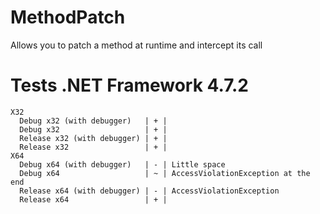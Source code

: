 # MethodPatch
Allows you to patch a method at runtime and intercept its call 

# Tests .NET Framework 4.7.2
```
X32
  Debug x32 (with debugger)   | + |
  Debug x32                   | + |
  Release x32 (with debugger) | + |
  Release x32                 | + |
X64
  Debug x64 (with debugger)   | - | Little space
  Debug x64                   | ~ | AccessViolationException at the end
  Release x64 (with debugger) | - | AccessViolationException
  Release x64                 | + |
```
